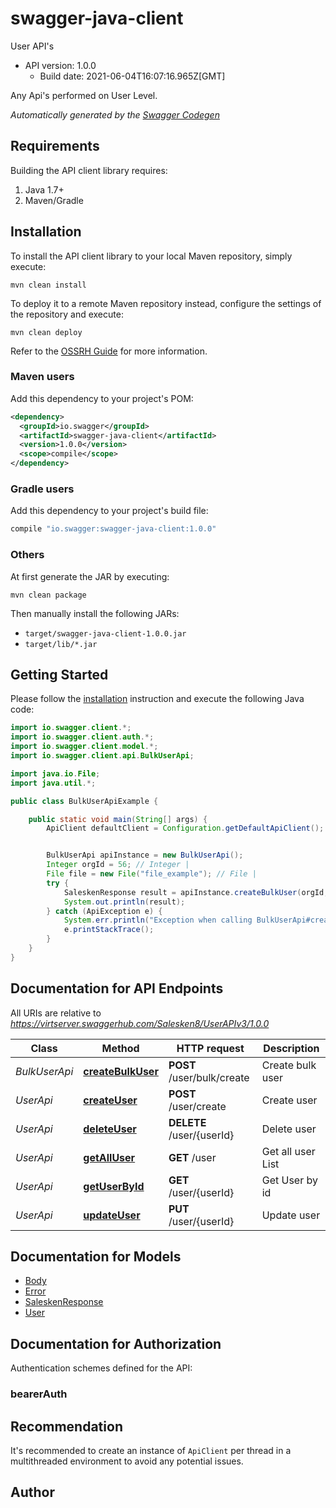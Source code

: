 # swagger-java-client

User API&#x27;s
- API version: 1.0.0
  - Build date: 2021-06-04T16:07:16.965Z[GMT]

Any Api's performed on User Level. 


*Automatically generated by the [Swagger Codegen](https://github.com/swagger-api/swagger-codegen)*


## Requirements

Building the API client library requires:
1. Java 1.7+
2. Maven/Gradle

## Installation

To install the API client library to your local Maven repository, simply execute:

```shell
mvn clean install
```

To deploy it to a remote Maven repository instead, configure the settings of the repository and execute:

```shell
mvn clean deploy
```

Refer to the [OSSRH Guide](http://central.sonatype.org/pages/ossrh-guide.html) for more information.

### Maven users

Add this dependency to your project's POM:

```xml
<dependency>
  <groupId>io.swagger</groupId>
  <artifactId>swagger-java-client</artifactId>
  <version>1.0.0</version>
  <scope>compile</scope>
</dependency>
```

### Gradle users

Add this dependency to your project's build file:

```groovy
compile "io.swagger:swagger-java-client:1.0.0"
```

### Others

At first generate the JAR by executing:

```shell
mvn clean package
```

Then manually install the following JARs:

* `target/swagger-java-client-1.0.0.jar`
* `target/lib/*.jar`

## Getting Started

Please follow the [installation](#installation) instruction and execute the following Java code:

```java
import io.swagger.client.*;
import io.swagger.client.auth.*;
import io.swagger.client.model.*;
import io.swagger.client.api.BulkUserApi;

import java.io.File;
import java.util.*;

public class BulkUserApiExample {

    public static void main(String[] args) {
        ApiClient defaultClient = Configuration.getDefaultApiClient();


        BulkUserApi apiInstance = new BulkUserApi();
        Integer orgId = 56; // Integer | 
        File file = new File("file_example"); // File | 
        try {
            SaleskenResponse result = apiInstance.createBulkUser(orgId, file);
            System.out.println(result);
        } catch (ApiException e) {
            System.err.println("Exception when calling BulkUserApi#createBulkUser");
            e.printStackTrace();
        }
    }
}
```

## Documentation for API Endpoints

All URIs are relative to *https://virtserver.swaggerhub.com/Salesken8/UserAPIv3/1.0.0*

Class | Method | HTTP request | Description
------------ | ------------- | ------------- | -------------
*BulkUserApi* | [**createBulkUser**](docs/BulkUserApi.md#createBulkUser) | **POST** /user/bulk/create | Create bulk user
*UserApi* | [**createUser**](docs/UserApi.md#createUser) | **POST** /user/create | Create user
*UserApi* | [**deleteUser**](docs/UserApi.md#deleteUser) | **DELETE** /user/{userId} | Delete user
*UserApi* | [**getAllUser**](docs/UserApi.md#getAllUser) | **GET** /user | Get all user List
*UserApi* | [**getUserById**](docs/UserApi.md#getUserById) | **GET** /user/{userId} | Get User by id
*UserApi* | [**updateUser**](docs/UserApi.md#updateUser) | **PUT** /user/{userId} | Update user

## Documentation for Models

 - [Body](docs/Body.md)
 - [Error](docs/Error.md)
 - [SaleskenResponse](docs/SaleskenResponse.md)
 - [User](docs/User.md)

## Documentation for Authorization

Authentication schemes defined for the API:
### bearerAuth



## Recommendation

It's recommended to create an instance of `ApiClient` per thread in a multithreaded environment to avoid any potential issues.

## Author


